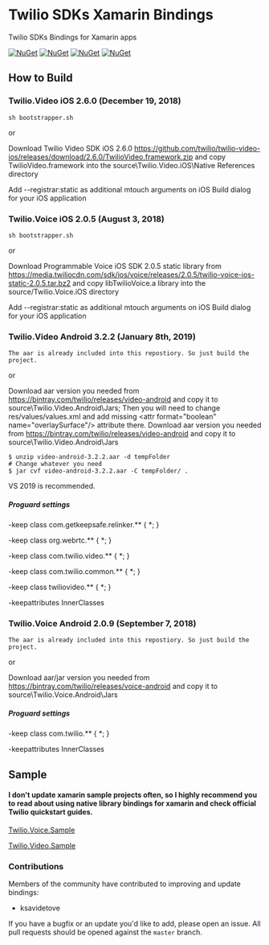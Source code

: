 # Twilio SDKs Xamarin Bindings

Twilio SDKs Bindings for Xamarin apps

[![NuGet][ios-video-nuget-img]][ios-video-nuget-link]
[![NuGet][ios-voice-nuget-img]][ios-voice-nuget-link]
[![NuGet][android-video-nuget-img]][android-video-nuget-link]
[![NuGet][android-voice-nuget-img]][android-voice-nuget-link]

[ios-video-nuget-img]: https://img.shields.io/badge/Twilio.Video.iOS%20NuGet-2.6.0-blue.svg 
[ios-video-nuget-link]: https://www.nuget.org/packages/Twilio.Video.XamarinBinding 
[ios-voice-nuget-img]: https://img.shields.io/badge/Twilio.Voice.iOS%20NuGet-2.0.5-blue.svg  
[ios-voice-nuget-link]: https://www.nuget.org/packages/Twilio.Voice.iOS.XamarinBinding 
[android-video-nuget-img]: https://img.shields.io/badge/Twilio.Video.Android%20NuGet-3.2.2-blue.svg  
[android-video-nuget-link]: https://www.nuget.org/packages/Twilio.Video.Android.XamarinBinding 
[android-voice-nuget-img]: https://img.shields.io/badge/Twilio.Voice.Android%20NuGet-2.0.9-blue.svg 
[android-voice-nuget-link]: https://www.nuget.org/packages/Twilio.Voice.Android.XamarinBinding 

## How to Build

### Twilio.Video iOS 2.6.0 (December 19, 2018)
```
sh bootstrapper.sh
```

or

Download Twilio Video SDK iOS 2.6.0  https://github.com/twilio/twilio-video-ios/releases/download/2.6.0/TwilioVideo.framework.zip and copy TwilioVideo.framework into the source\Twilio.Video.iOS\Native References directory

Add --registrar:static as additional mtouch arguments on iOS Build dialog for your iOS application


### Twilio.Voice iOS 2.0.5 (August 3, 2018)
```
sh bootstrapper.sh
```

or

Download Programmable Voice iOS SDK 2.0.5 static library from https://media.twiliocdn.com/sdk/ios/voice/releases/2.0.5/twilio-voice-ios-static-2.0.5.tar.bz2 and copy libTwilioVoice.a library into the source/Twilio.Voice.iOS directory

Add --registrar:static as additional mtouch arguments on iOS Build dialog for your iOS application


### Twilio.Video Android 3.2.2 (January 8th, 2019)
```
The aar is already included into this repostiory. So just build the project.
```

or

Download aar version you needed from https://bintray.com/twilio/releases/video-android and copy it to source\Twilio.Video.Android\Jars; Then you will need to change res/values/values.xml and add missing \<attr format="boolean" name="overlaySurface"/> attribute there.	Download aar version you needed from https://bintray.com/twilio/releases/video-android and copy it to source\Twilio.Video.Android\Jars
```	
$ unzip video-android-3.2.2.aar -d tempFolder	
# Change whatever you need	
$ jar cvf video-android-3.2.2.aar -C tempFolder/ .	
```

VS 2019 is recommended.

##### Proguard settings

-keep class com.getkeepsafe.relinker.** { *; }

-keep class org.webrtc.** { *; }

-keep class com.twilio.video.** { *; }

-keep class com.twilio.common.** { *; }

-keep class twiliovideo.** { *; }

-keepattributes InnerClasses


### Twilio.Voice Android 2.0.9 (September 7, 2018)
```
The aar is already included into this repostiory. So just build the project.
```

or

Download aar/jar version you needed from https://bintray.com/twilio/releases/voice-android and copy it to source\Twilio.Voice.Android\Jars

##### Proguard settings

-keep class com.twilio.** { *; }

-keepattributes InnerClasses


## Sample

#### I don't update xamarin sample projects often, so I highly recommend you to read about using native library bindings for xamarin and check official Twilio quickstart guides.

[Twilio.Voice.Sample](sample/Twilio.Voice.Sample.iOS)

[Twilio.Video.Sample](sample/Twilio.Video.Sample.iOS)


### Contributions
Members of the community have contributed to improving and update bindings:

 - ksavidetove

If you have a bugfix or an update you'd like to add, please open an issue. 
All pull requests should be opened against the `master` branch.
